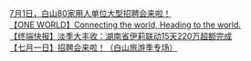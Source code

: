   
[7月1日，白山80家用人单位大型招聘会来啦！](http://www.dianyue.me/archives/749/yatnu13m5ftvd77z/)  
[【ONE WORLD】Connecting the world, Heading to the world.](http://www.dianyue.me/archives/025/zdjchweh2aalqcyg/)  
[【终端快报】淡季大丰收：湖南省伊莉联动15天220万超额完成](http://www.dianyue.me/archives/018/14p1jg31svrspw1j/)  
[【七月一日】招聘会来啦！（白山旅游季专场）](http://www.dianyue.me/archives/749/5hkwdefepv0smbnj/)